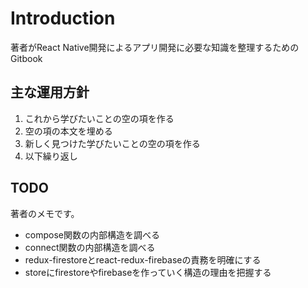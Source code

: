 # Introduction

著者がReact Native開発によるアプリ開発に必要な知識を整理するためのGitbook

## 主な運用方針

1. これから学びたいことの空の項を作る
2. 空の項の本文を埋める
3. 新しく見つけた学びたいことの空の項を作る
4. 以下繰り返し


## TODO
著者のメモです。

- compose関数の内部構造を調べる
- connect関数の内部構造を調べる
- redux-firestoreとreact-redux-firebaseの責務を明確にする
- storeにfirestoreやfirebaseを作っていく構造の理由を把握する
